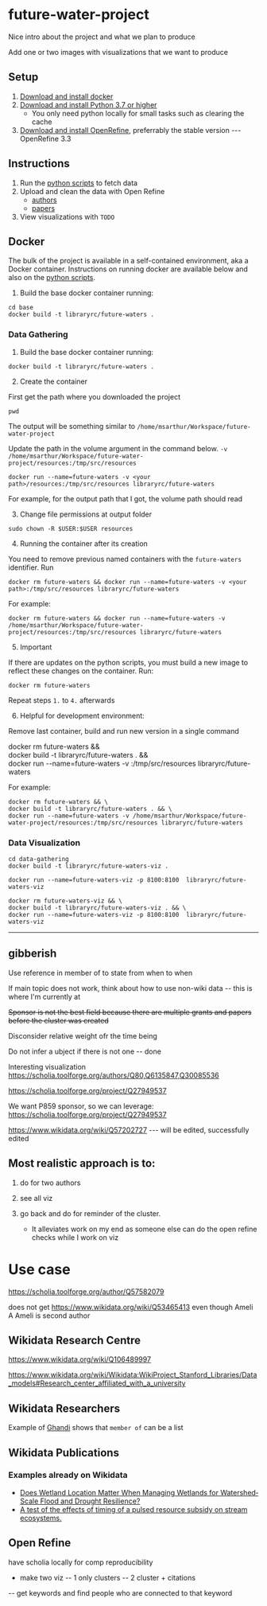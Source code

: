 # future-water-project

Nice intro about the project and what we plan to produce

Add one or two images with visualizations that we want to produce

## Setup

1. [Download and install docker](https://docs.docker.com/get-started/)
1. [Download and install Python 3.7 or higher](https://www.python.org/downloads/)
    * You only need python locally for small tasks such as clearing the cache
1. [Download and install OpenRefine](https://openrefine.org/download.html), preferrably the stable version --- OpenRefine 3.3

## Instructions

1. Run the [python scripts](documentation/scripts.md) to fetch data
1. Upload and clean the data with Open Refine
    * [authors](documentation/open-refine.md)
    * [papers](documentation/open-refine-papers.md)
1. View visualizations with `TODO`


## Docker

The bulk of the project is available in a self-contained environment, aka a Docker container. Instructions on running docker are available below and also on the [python scripts](documentation/scripts.md).


1. Build the base docker container running:


```shell
cd base
docker build -t libraryrc/future-waters .
```

### Data Gathering


1. Build the base docker container running:


```shell
docker build -t libraryrc/future-waters .
```

2. Create the container

First get the path where you downloaded the project

```shell
pwd
```

The output will be something similar to  `/home/msarthur/Workspace/future-water-project`

Update the path in the volume argument in the command below. `-v /home/msarthur/Workspace/future-water-project/resources:/tmp/src/resources`


```shell
docker run --name=future-waters -v <your path>/resources:/tmp/src/resources libraryrc/future-waters
```

For example, for the output path that I got, the volume path should read

3. Change file permissions at output folder

```shell
sudo chown -R $USER:$USER resources
```

4. Running the container after its creation


You need to remove previous named containers with the `future-waters` identifier. Run

```shell
docker rm future-waters && docker run --name=future-waters -v <your path>:/tmp/src/resources libraryrc/future-waters
```

For example:

```shell
docker rm future-waters && docker run --name=future-waters -v /home/msarthur/Workspace/future-water-project/resources:/tmp/src/resources libraryrc/future-waters
```

5. Important

If there are updates on the python scripts, you must build a new image to reflect these changes on the container. Run:

```shell
docker rm future-waters
```

Repeat steps `1.` to `4.` afterwards


6. Helpful for development environment:

Remove last container, build and run new version in a single command

docker rm future-waters && \
docker build -t libraryrc/future-waters . && \
docker run --name=future-waters -v <your path>:/tmp/src/resources libraryrc/future-waters


For example:

```shell
docker rm future-waters && \
docker build -t libraryrc/future-waters . && \
docker run --name=future-waters -v /home/msarthur/Workspace/future-water-project/resources:/tmp/src/resources libraryrc/future-waters
```




### Data Visualization




```shell
cd data-gathering
docker build -t libraryrc/future-waters-viz .
```


```shell
docker run --name=future-waters-viz -p 8100:8100  libraryrc/future-waters-viz
```



```shell
docker rm future-waters-viz && \
docker build -t libraryrc/future-waters-viz . && \
docker run --name=future-waters-viz -p 8100:8100  libraryrc/future-waters-viz
```



___

## gibberish



Use reference in member of to state from when to when

If main topic does not work, think about how to use non-wiki data
-- this is where I'm currently at

~~Sponsor is not the best field because there are multiple grants and papers before the cluster was created~~

Disconsider relative weight ofr the time being

Do not infer a ubject if there is not one
-- done


Interesting visualization https://scholia.toolforge.org/authors/Q80,Q6135847,Q30085536

https://scholia.toolforge.org/project/Q27949537


We want P859 sponsor, so we can leverage: https://scholia.toolforge.org/project/Q27949537



https://www.wikidata.org/wiki/Q57202727  --- will be edited, successfully edited




## Most realistic approach is to:

1. do for two authors
2. see all viz

3. go back and do for reminder of the cluster.
    * It alleviates work on my end as someone else can do the open refine checks while I work on viz



# Use case

https://scholia.toolforge.org/author/Q57582079

does not get https://www.wikidata.org/wiki/Q53465413 even though Ameli A Ameli is second author

## Wikidata Research Centre

https://www.wikidata.org/wiki/Q106489997

https://www.wikidata.org/wiki/Wikidata:WikiProject_Stanford_Libraries/Data_models#Research_center_affiliated_with_a_university


## Wikidata Researchers

Example of [Ghandi](https://www.wikidata.org/wiki/Q1001) shows that `member of` can be a list

## Wikidata Publications

### Examples already on Wikidata

* [Does Wetland Location Matter When Managing Wetlands for Watershed‐Scale Flood and Drought Resilience?](https://www.wikidata.org/wiki/Q104878985)
* [A test of the effects of timing of a pulsed resource subsidy on stream ecosystems.](https://www.wikidata.org/wiki/Q39924137)

## Open Refine





have scholia locally for comp reproducibility

- make two viz
-- 1 only clusters
-- 2 cluster + citations

-- get keywords and find people who are connected to that keyword
